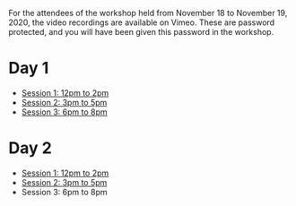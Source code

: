 For the attendees of the workshop held from November 18 to November 19, 2020, the video recordings are available on Vimeo.
These are password protected, and you will have been given this password in the workshop.

# Day 1

* [Session 1: 12pm to 2pm](https://vimeo.com/480853777)
* [Session 2: 3pm to 5pm](https://vimeo.com/480858765)
* [Session 3: 6pm to 8pm](https://vimeo.com/480938294)

# Day 2

* [Session 1: 12pm to 2pm](https://vimeo.com/481251216)
* [Session 2: 3pm to 5pm](https://vimeo.com/481328230)
* Session 3: 6pm to 8pm

